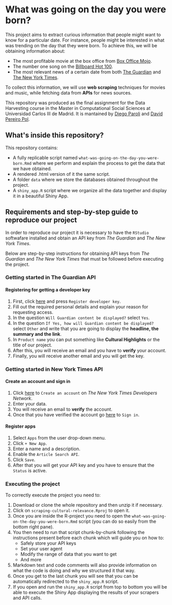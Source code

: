 # What was going on the day you were born?

This project aims to extract curious information that people might want to know for a particular date.
For instance, people might be interested in what was trending on the day that they were born.
To achieve this, we will be obtaining information about:

- The most profitable movie at the box office from [Box Office Mojo](https://www.boxofficemojo.com/date/?ref_=bo_nb_wly_secondarytab).
- The number one song on the [Billboard Hot 100](https://www.billboard.com/charts/hot-100/).
- The most relevant news of a certain date from both [The Guardian](https://www.theguardian.com/) and [The New York Times](https://www.nytimes.com/).

To collect this information, we will use **web scraping** techniques for movies and music, while fetching data from **APIs** for news sources. 

This repository was produced as the final assignment for the Data Harvesting course in the Master in Computational Social Sciences at Universidad Carlos III de Madrid. It is mantained by [Diego Paroli](https://github.com/parolidiego) and [David Pereiro Pol](https://github.com/davidpereiropol).

## What's inside this repository?

This repository contains:
- A fully replicable script named `what-was-going-on-the-day-you-were-born.Rmd` where we perform and explain the process to get the data that we have obtained.
- A rendered .html version of it the same script.
- A folder `data` where we store the databases obtained throughout the project.
- A `shiny_app.R` script where we organize all the data together and display it in a beautiful Shiny App.

## Requirements and step-by-step guide to reproduce our project

In order to reproduce our project it is necessary to have the `RStudio` softwafare installed and obtain an API key from *The Guardian* and *The New York Times*.

Below are step-by-step instructions for obtaining API keys from *The Guardian* and *The New York Times* that must be followed before executing the project.

### Getting started in The Guardian API

#### Registering for getting a developer key

1. First, click [here](https://open-platform.theguardian.com/access/) and press `Register developer key`. 
2. Fill out the required personal details and explain your reason for requesting access. 
3. In the question `Will Guardian content be displayed?` select `Yes`.
4. In the question `If Yes, how will Guardian content be displayed?` select `Other` and write that you are going to display the **headline, the summary and the link**.
5. In `Product name` you can put something like **Cultural Highlights** or the title of our project.
6. After this, you will receive an email and you have to **verify** your account.
8. Finally, you will receive another email and you will get the key.

### Getting started in New York Times API

#### Create an account and sign in

1. Click [here](https://developer.nytimes.com/accounts/create) to `Create an account` on *The New York Times Developers Network*.
2. Enter your data.
3. You will receive an email to **verify** the account.
4. Once that you have verified the account go [here](https://developer.nytimes.com/accounts/login) to `Sign in`.

#### Register apps

1. Select `Apps` from the user drop-down menu.
2. Click `+ New App`.
3. Enter a name and a description.
4. Enable the `Article Search API`.
5. Click `Save`.
6. After that you will get your API key and you have to ensure that the `Status` is active.

### Executing the project

To correctly execute the project you need to:
1. Download or clone the whole repository and then unzip it if necessary.
2. Click on `scraping-cultural-relevance.Rproj` to open it.
3. Once you are inside the R-project you need to open the `what-was-going-on-the-day-you-were-born.Rmd` script (you can do so easily from the bottom right pane).
4. You then need to run that script chunk-by-chunk following the instructions present before each chunk which will guide you on how to:
   -  Safely store your API keys
   -  Set your user agent
   -  Modify the range of data that you want to get
   -  And more
5. Markdown text and code comments will also provide information on what the code is doing and why we structured it that way.
6. Once you get to the last chunk you will see that you can be automatically redirected to the `shiny_app.R` script.
7. If you open and run the `shiny_app.R` script from top to bottom you will be able to execute the Shiny App displaying the results of your scrapers and API calls.


